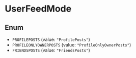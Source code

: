 # UserFeedMode

## Enum

* `PROFILEPOSTS` (value: `"ProfilePosts"`)
* `PROFILEONLYOWNERPOSTS` (value: `"ProfileOnlyOwnerPosts"`)
* `FRIENDSPOSTS` (value: `"FriendsPosts"`)
